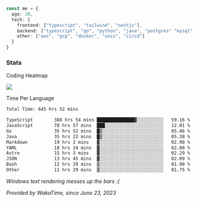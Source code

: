 ```ts
const me = {
  age: 20,
  tech: {
    frontend: ["typescript", "tailwind", "nextjs"],
    backend: ["typescript", "go", "python", "java", "postgres" "mysql", "redis"],
    other: ["aws", "gcp", "docker", "unix", "ci/cd"]
  }
}
```
### Stats

Coding Heatmap
 
<img src="https://wakatime.com/share/@dickey/75a000eb-7254-4d1a-890a-ae386a589cf1.svg"></img>
 
Time Per Language

<!--START_SECTION:waka-->

```txt
Total Time: 645 hrs 52 mins

TypeScript        388 hrs 54 mins ██████████████▓░░░░░░░░░░   59.16 %
JavaScript        78 hrs 57 mins  ███░░░░░░░░░░░░░░░░░░░░░░   12.01 %
Go                35 hrs 52 mins  █▒░░░░░░░░░░░░░░░░░░░░░░░   05.46 %
Java              35 hrs 22 mins  █▒░░░░░░░░░░░░░░░░░░░░░░░   05.38 %
Markdown          19 hrs 2 mins   ▓░░░░░░░░░░░░░░░░░░░░░░░░   02.90 %
YAML              18 hrs 24 mins  ▓░░░░░░░░░░░░░░░░░░░░░░░░   02.80 %
Astro             15 hrs 3 mins   ▓░░░░░░░░░░░░░░░░░░░░░░░░   02.29 %
JSON              13 hrs 45 mins  ▓░░░░░░░░░░░░░░░░░░░░░░░░   02.09 %
Bash              12 hrs 29 mins  ▒░░░░░░░░░░░░░░░░░░░░░░░░   01.90 %
Other             11 hrs 29 mins  ▒░░░░░░░░░░░░░░░░░░░░░░░░   01.75 %
```

<!--END_SECTION:waka-->

*Windows text rendering messes up the bars :(*

*Provided by WakaTime, since June 23, 2023*

